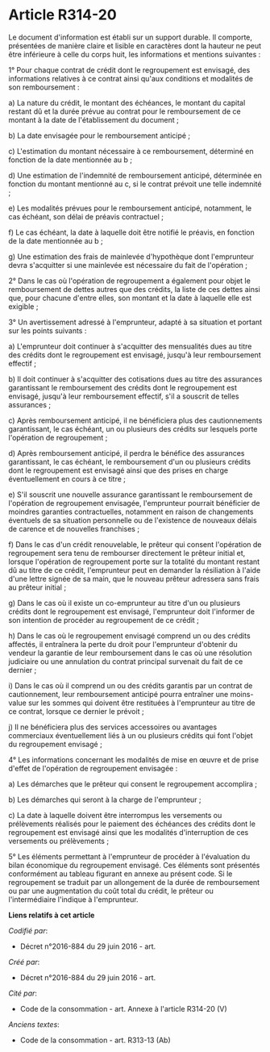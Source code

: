 # Article R314-20

Le document d'information est établi sur un support durable. Il comporte, présentées de manière claire et lisible en
caractères dont la hauteur ne peut être inférieure à celle du corps huit, les informations et mentions suivantes :

1° Pour chaque contrat de crédit dont le regroupement est envisagé, des informations relatives à ce contrat ainsi qu'aux
conditions et modalités de son remboursement :

a) La nature du crédit, le montant des échéances, le montant du capital restant dû et la durée prévue au contrat pour le
remboursement de ce montant à la date de l'établissement du document ;

b) La date envisagée pour le remboursement anticipé ;

c) L'estimation du montant nécessaire à ce remboursement, déterminé en fonction de la date mentionnée au b ;

d) Une estimation de l'indemnité de remboursement anticipé, déterminée en fonction du montant mentionné au c, si le contrat
prévoit une telle indemnité ;

e) Les modalités prévues pour le remboursement anticipé, notamment, le cas échéant, son délai de préavis contractuel ;

f) Le cas échéant, la date à laquelle doit être notifié le préavis, en fonction de la date mentionnée au b ;

g) Une estimation des frais de mainlevée d'hypothèque dont l'emprunteur devra s'acquitter si une mainlevée est nécessaire du
fait de l'opération ;

2° Dans le cas où l'opération de regroupement a également pour objet le remboursement de dettes autres que des crédits, la
liste de ces dettes ainsi que, pour chacune d'entre elles, son montant et la date à laquelle elle est exigible ;

3° Un avertissement adressé à l'emprunteur, adapté à sa situation et portant sur les points suivants :

a) L'emprunteur doit continuer à s'acquitter des mensualités dues au titre des crédits dont le regroupement est envisagé,
jusqu'à leur remboursement effectif ;

b) Il doit continuer à s'acquitter des cotisations dues au titre des assurances garantissant le remboursement des crédits
dont le regroupement est envisagé, jusqu'à leur remboursement effectif, s'il a souscrit de telles assurances ;

c) Après remboursement anticipé, il ne bénéficiera plus des cautionnements garantissant, le cas échéant, un ou plusieurs des
crédits sur lesquels porte l'opération de regroupement ;

d) Après remboursement anticipé, il perdra le bénéfice des assurances garantissant, le cas échéant, le remboursement d'un ou
plusieurs crédits dont le regroupement est envisagé ainsi que des prises en charge éventuellement en cours à ce titre ;

e) S'il souscrit une nouvelle assurance garantissant le remboursement de l'opération de regroupement envisagée, l'emprunteur
pourrait bénéficier de moindres garanties contractuelles, notamment en raison de changements éventuels de sa situation
personnelle ou de l'existence de nouveaux délais de carence et de nouvelles franchises ;

f) Dans le cas d'un crédit renouvelable, le prêteur qui consent l'opération de regroupement sera tenu de rembourser
directement le prêteur initial et, lorsque l'opération de regroupement porte sur la totalité du montant restant dû au titre
de ce crédit, l'emprunteur peut en demander la résiliation à l'aide d'une lettre signée de sa main, que le nouveau prêteur
adressera sans frais au prêteur initial ;

g) Dans le cas où il existe un co-emprunteur au titre d'un ou plusieurs crédits dont le regroupement est envisagé,
l'emprunteur doit l'informer de son intention de procéder au regroupement de ce crédit ;

h) Dans le cas où le regroupement envisagé comprend un ou des crédits affectés, il entraînera la perte du droit pour
l'emprunteur d'obtenir du vendeur la garantie de leur remboursement dans le cas où une résolution judiciaire ou une
annulation du contrat principal survenait du fait de ce dernier ;

i) Dans le cas où il comprend un ou des crédits garantis par un contrat de cautionnement, leur remboursement anticipé pourra
entraîner une moins-value sur les sommes qui doivent être restituées à l'emprunteur au titre de ce contrat, lorsque ce
dernier le prévoit ;

j) Il ne bénéficiera plus des services accessoires ou avantages commerciaux éventuellement liés à un ou plusieurs crédits qui
font l'objet du regroupement envisagé ;

4° Les informations concernant les modalités de mise en œuvre et de prise d'effet de l'opération de regroupement envisagée :

a) Les démarches que le prêteur qui consent le regroupement accomplira ;

b) Les démarches qui seront à la charge de l'emprunteur ;

c) La date à laquelle doivent être interrompus les versements ou prélèvements réalisés pour le paiement des échéances des
crédits dont le regroupement est envisagé ainsi que les modalités d'interruption de ces versements ou prélèvements ;

5° Les éléments permettant à l'emprunteur de procéder à l'évaluation du bilan économique du regroupement envisagé. Ces
éléments sont présentés conformément au tableau figurant en annexe au présent code. Si le regroupement se traduit par un
allongement de la durée de remboursement ou par une augmentation du coût total du crédit, le prêteur ou l'intermédiaire
l'indique à l'emprunteur.

**Liens relatifs à cet article**

_Codifié par_:

  - Décret n°2016-884 du 29 juin 2016 - art.

_Créé par_:

  - Décret n°2016-884 du 29 juin 2016 - art.

_Cité par_:

  - Code de la consommation - art. Annexe à l'article R314-20 (V)

_Anciens textes_:

  - Code de la consommation - art. R313-13 (Ab)
